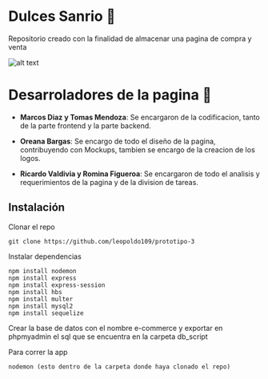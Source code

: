 # Dulces Sanrio 🧁

Repositorio creado con la finalidad de almacenar una pagina de compra y venta

![alt text](https://media.discordapp.net/attachments/1009192826128576522/1013107875670917160/logo.png?width=442&height=457)

# Desarroladores de la pagina 🍔

 * **Marcos Diaz y Tomas Mendoza**: Se encargaron de la codificacion, tanto de la parte frontend y la parte backend.
  
 * **Oreana Bargas**: Se encargo de todo el diseño de la pagina, contribuyendo con Mockups, tambien se encargo de la creacion de los logos.
  
 * **Ricardo Valdivia y Romina Figueroa**: Se encargaron de todo el analisis y requerimientos de la pagina y de la division de tareas.

## Instalación

Clonar el repo

```
git clone https://github.com/leopoldo109/prototipo-3
```

Instalar dependencias

```
npm install nodemon
npm install express
npm install express-session
npm install hbs
npm install multer
npm install mysql2
npm install sequelize

```

Crear la base de datos con el nombre e-commerce y exportar en phpmyadmin el sql que se encuentra en la carpeta db_script

Para correr la app 

```
nodemon (esto dentro de la carpeta donde haya clonado el repo)
```